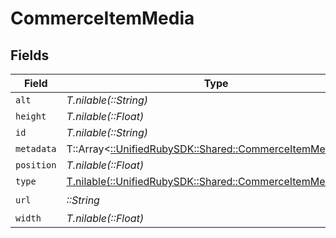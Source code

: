# CommerceItemMedia


## Fields

| Field                                                                                                      | Type                                                                                                       | Required                                                                                                   | Description                                                                                                |
| ---------------------------------------------------------------------------------------------------------- | ---------------------------------------------------------------------------------------------------------- | ---------------------------------------------------------------------------------------------------------- | ---------------------------------------------------------------------------------------------------------- |
| `alt`                                                                                                      | *T.nilable(::String)*                                                                                      | :heavy_minus_sign:                                                                                         | N/A                                                                                                        |
| `height`                                                                                                   | *T.nilable(::Float)*                                                                                       | :heavy_minus_sign:                                                                                         | N/A                                                                                                        |
| `id`                                                                                                       | *T.nilable(::String)*                                                                                      | :heavy_minus_sign:                                                                                         | N/A                                                                                                        |
| `metadata`                                                                                                 | T::Array<[::UnifiedRubySDK::Shared::CommerceItemMetadata](../../models/shared/commerceitemmetadata.md)>    | :heavy_minus_sign:                                                                                         | N/A                                                                                                        |
| `position`                                                                                                 | *T.nilable(::Float)*                                                                                       | :heavy_minus_sign:                                                                                         | N/A                                                                                                        |
| `type`                                                                                                     | [T.nilable(::UnifiedRubySDK::Shared::CommerceItemMediaType)](../../models/shared/commerceitemmediatype.md) | :heavy_minus_sign:                                                                                         | N/A                                                                                                        |
| `url`                                                                                                      | *::String*                                                                                                 | :heavy_check_mark:                                                                                         | N/A                                                                                                        |
| `width`                                                                                                    | *T.nilable(::Float)*                                                                                       | :heavy_minus_sign:                                                                                         | N/A                                                                                                        |
